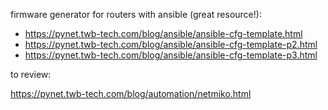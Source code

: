 firmware generator for routers with ansible (great resource!):

- https://pynet.twb-tech.com/blog/ansible/ansible-cfg-template.html
- https://pynet.twb-tech.com/blog/ansible/ansible-cfg-template-p2.html
- https://pynet.twb-tech.com/blog/ansible/ansible-cfg-template-p3.html

to review:

https://pynet.twb-tech.com/blog/automation/netmiko.html
